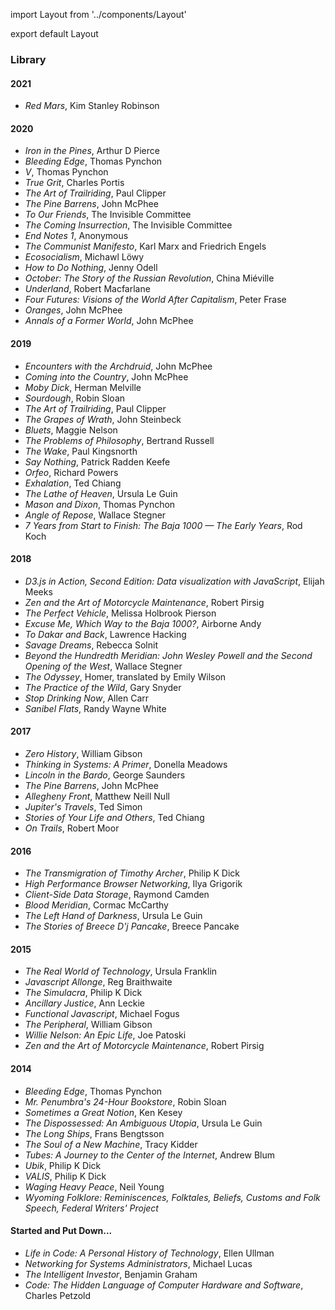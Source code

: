 import Layout from '../components/Layout'

export default Layout

### Library

#### 2021

- _Red Mars_, Kim Stanley Robinson

#### 2020

- _Iron in the Pines_, Arthur D Pierce
- _Bleeding Edge_, Thomas Pynchon
- _V_, Thomas Pynchon
- _True Grit_, Charles Portis
- _The Art of Trailriding_, Paul Clipper
- _The Pine Barrens_, John McPhee
- _To Our Friends_, The Invisible Committee
- _The Coming Insurrection_, The Invisible Committee
- _End Notes 1_, Anonymous
- _The Communist Manifesto_, Karl Marx and Friedrich Engels
- _Ecosocialism_, Michawl Löwy
- _How to Do Nothing_, Jenny Odell
- _October: The Story of the Russian Revolution_, China Miéville
- _Underland_, Robert Macfarlane
- _Four Futures: Visions of the World After Capitalism_, Peter Frase
- _Oranges_, John McPhee
- _Annals of a Former World_, John McPhee

#### 2019

- _Encounters with the Archdruid_, John McPhee
- _Coming into the Country_, John McPhee
- _Moby Dick_, Herman Melville
- _Sourdough_, Robin Sloan
- _The Art of Trailriding_, Paul Clipper
- _The Grapes of Wrath_, John Steinbeck
- _Bluets_, Maggie Nelson
- _The Problems of Philosophy_, Bertrand Russell
- _The Wake_, Paul Kingsnorth
- _Say Nothing_, Patrick Radden Keefe
- _Orfeo_, Richard Powers
- _Exhalation_, Ted Chiang
- _The Lathe of Heaven_, Ursula Le Guin
- _Mason and Dixon_, Thomas Pynchon
- _Angle of Repose_, Wallace Stegner
- _7 Years from Start to Finish: The Baja 1000 &mdash; The Early Years_, Rod Koch

#### 2018

- _D3.js in Action, Second Edition: Data visualization with JavaScript_, Elijah Meeks
- _Zen and the Art of Motorcycle Maintenance_, Robert Pirsig
- _The Perfect Vehicle_, Melissa Holbrook Pierson
- _Excuse Me, Which Way to the Baja 1000?_, Airborne Andy
- _To Dakar and Back_, Lawrence Hacking
- _Savage Dreams_, Rebecca Solnit
- _Beyond the Hundredth Meridian: John Wesley Powell and the Second Opening of the West_, Wallace Stegner
- _The Odyssey_, Homer, translated by Emily Wilson
- _The Practice of the Wild_, Gary Snyder
- _Stop Drinking Now_, Allen Carr
- _Sanibel Flats_, Randy Wayne White

#### 2017

- _Zero History_, William Gibson
- _Thinking in Systems: A Primer_, Donella Meadows
- _Lincoln in the Bardo_, George Saunders
- _The Pine Barrens_, John McPhee
- _Allegheny Front_, Matthew Neill Null
- _Jupiter's Travels_, Ted Simon
- _Stories of Your Life and Others_, Ted Chiang
- _On Trails_, Robert Moor

#### 2016

- _The Transmigration of Timothy Archer_, Philip K Dick
- _High Performance Browser Networking_, Ilya Grigorik
- _Client-Side Data Storage_, Raymond Camden
- _Blood Meridian_, Cormac McCarthy
- _The Left Hand of Darkness_, Ursula Le Guin
- _The Stories of Breece D'j Pancake_, Breece Pancake

#### 2015

- _The Real World of Technology_, Ursula Franklin
- _Javascript Allonge_, Reg Braithwaite
- _The Simulacra_, Philip K Dick
- _Ancillary Justice_, Ann Leckie
- _Functional Javascript_, Michael Fogus
- _The Peripheral_, William Gibson
- _Willie Nelson: An Epic Life_, Joe Patoski
- _Zen and the Art of Motorcycle Maintenance_, Robert Pirsig

#### 2014

- _Bleeding Edge_, Thomas Pynchon
- _Mr. Penumbra's 24-Hour Bookstore_, Robin Sloan
- _Sometimes a Great Notion_, Ken Kesey
- _The Dispossessed: An Ambiguous Utopia_, Ursula Le Guin
- _The Long Ships_, Frans Bengtsson
- _The Soul of a New Machine_, Tracy Kidder
- _Tubes: A Journey to the Center of the Internet_, Andrew Blum
- _Ubik_, Philip K Dick
- _VALIS_, Philip K Dick
- _Waging Heavy Peace_, Neil Young
- _Wyoming Folklore: Reminiscences, Folktales, Beliefs, Customs and Folk Speech, Federal Writers' Project_

#### Started and Put Down...

- _Life in Code: A Personal History of Technology_, Ellen Ullman
- _Networking for Systems Administrators_, Michael Lucas
- _The Intelligent Investor_, Benjamin Graham
- _Code: The Hidden Language of Computer Hardware and Software_, Charles Petzold

<!--
TODO should this stay?

#### The Thing About Motorcycles

- ["About Motorcycles"][0], Frederick Seidel
- ["International Journal of Motorcycle Studies"][2]
- ["Precious Dangers"][3] and _The Perfect Vehicle_, Melissa Holbrook Pierson
- ["Song of the Sausage Creature"][1], Hunter S Thompson
- _Zen and the Art of Motorcycle Maintainance_, Robert M Pirsig

[0]: https://harpers.org/archive/2009/11/about-motorcycles/?single=1
[1]: http://www.latexnet.org/~csmith/sausage.html
[2]: http://motorcyclestudies.org
[3]: https://harpers.org/archive/1995/05/precious-dangers/
-->
